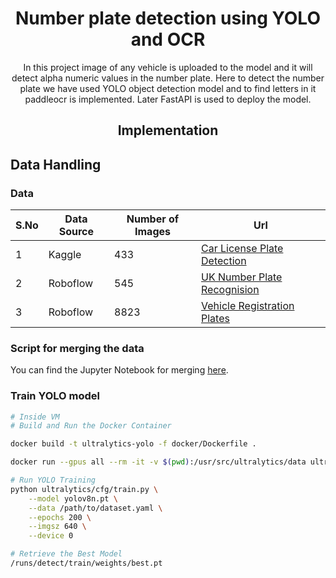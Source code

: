 <div align="center">

# Number plate detection using YOLO and OCR

In this project image of any vehicle is uploaded to the model and it will detect alpha numeric values in the number plate.
Here to detect the number plate we have used YOLO object detection model and to find letters in it paddleocr is implemented. Later FastAPI is used to deploy the model.

</div>

<div align="center">

## Implementation

</div>

<div align="left">

## Data Handling

### Data
| S.No | Data Source |Number of Images | Url |
|----------|----------|----------|----------|
| 1 | Kaggle | 433 | [Car License Plate Detection](https://www.kaggle.com/datasets/andrewmvd/car-plate-detection/data) |
| 2 | Roboflow |  545 | [UK Number Plate Recognision](https://universe.roboflow.com/recognision-datasets/uk-number-plate-recognision/dataset/2) |
| 3 | Roboflow |  8823 | [Vehicle Registration Plates](https://universe.roboflow.com/augmented-startups/vehicle-registration-plates-trudk/dataset/1) |

### Script for merging the data
You can find the Jupyter Notebook for merging [here](src/code_for_merging.ipynb).
</div>


### Train YOLO model
```bash
# Inside VM
# Build and Run the Docker Container

docker build -t ultralytics-yolo -f docker/Dockerfile .

docker run --gpus all --rm -it -v $(pwd):/usr/src/ultralytics/data ultralytics_yolo bash

# Run YOLO Training
python ultralytics/cfg/train.py \
    --model yolov8n.pt \
    --data /path/to/dataset.yaml \
    --epochs 200 \
    --imgsz 640 \
    --device 0

# Retrieve the Best Model
/runs/detect/train/weights/best.pt
```

